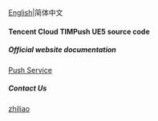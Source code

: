 [English](./README.md)|简体中文

#### Tencent Cloud TIMPush UE5 source code



##### Official website documentation

[Push Service](https://cloud.tencent.com/document/product/269/100621)


##### Contact Us

[zhiliao](https://zhiliao.qq.com/)
